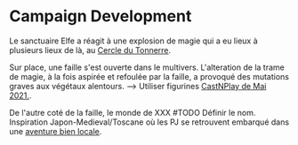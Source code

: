 # Campaign Development


Le sanctuaire Elfe a réagit à une explosion de magie qui a eu lieux à plusieurs lieux de là, au [Cercle du Tonnerre](https://5e.tools/adventure.html#dip,3,circle%20of%20thunder,0).

Sur place, une faille s'est ouverte dans le multivers. L'alteration de la trame de magie, à la fois aspirée et refoulée par la faille, a provoqué des mutations graves aux végétaux alentours. --> Utiliser figurines [CastNPlay de Mai 2021.](https://www.myminifactory.com/object/3d-print-ancient-woodlands-pre-supported-bundle-168512).

De l'autre coté de la faille, le monde de XXX #TODO Définir le nom.
Inspiration Japon-Medieval/Toscane où les PJ se retrouvent embarqué dans une    [aventure bien locale](the-spirit-and-the-charlatan.pdf).
